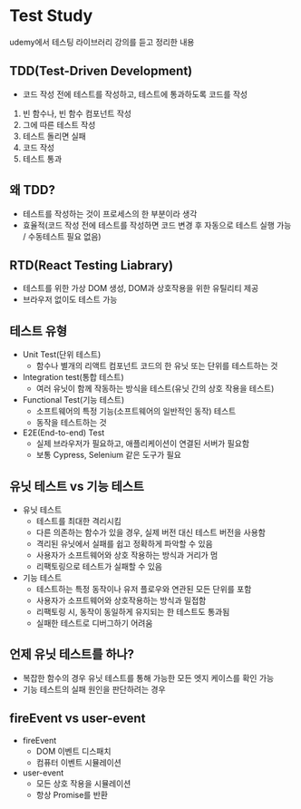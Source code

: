 # Test Study

udemy에서 테스팅 라이브러리 강의를 듣고 정리한 내용

## TDD(Test-Driven Development)

- 코드 작성 전에 테스트를 작성하고, 테스트에 통과하도록 코드를 작성

1. 빈 함수나, 빈 함수 컴포넌트 작성
2. 그에 따른 테스트 작성
3. 테스트 돌리면 실패
4. 코드 작성
5. 테스트 통과

## 왜 TDD?

- 테스트를 작성하는 것이 프로세스의 한 부분이라 생각
- 효율적(코드 작성 전에 테스트를 작성하면 코드 변경 후 자동으로 테스트 실행 가능 / 수동테스트 필요 없음)

## RTD(React Testing Liabrary)

- 테스트를 위한 가상 DOM 생성, DOM과 상호작용을 위한 유틸리티 제공
- 브라우저 없이도 테스트 가능

## 테스트 유형

- Unit Test(단위 테스트)
  - 함수나 별개의 리액트 컴포넌트 코드의 한 유닛 또는 단위를 테스트하는 것
- Integration test(통합 테스트)
  - 여러 유닛이 함께 작동하는 방식을 테스트(유닛 간의 상호 작용을 테스트)
- Functional Test(기능 테스트)
  - 소프트웨어의 특정 기능(소프트웨어의 일반적인 동작) 테스트
  - 동작을 테스트하는 것
- E2E(End-to-end) Test
  - 실제 브라우저가 필요하고, 애플리케이션이 연결된 서버가 필요함
  - 보통 Cypress, Selenium 같은 도구가 필요

## 유닛 테스트 vs 기능 테스트

- 유닛 테스트
  - 테스트를 최대한 격리시킴
  - 다른 의존하는 함수가 있을 경우, 실제 버전 대신 테스트 버전을 사용함
  - 격리된 유닛에서 실패를 쉽고 정확하게 파악할 수 있음
  - 사용자가 소프트웨어와 상호 작용하는 방식과 거리가 멈
  - 리팩토링으로 테스트가 실패할 수 있음
- 기능 테스트
  - 테스트하는 특정 동작이나 유저 플로우와 연관된 모든 단위를 포함
  - 사용자가 소프트웨어와 상호작용하는 방식과 밀접함
  - 리팩토링 시, 동작이 동일하게 유지되는 한 테스트도 통과됨
  - 실패한 테스트로 디버그하기 어려움

## 언제 유닛 테스트를 하나?

- 복잡한 함수의 경우 유닛 테스트를 통해 가능한 모든 엣지 케이스를 확인 가능
- 기능 테스트의 실패 원인을 판단하려는 경우

## fireEvent vs user-event

- fireEvent
  - DOM 이벤트 디스패치
  - 컴퓨터 이벤트 시뮬레이션
- user-event
  - 모든 상호 작용을 시뮬레이션
  - 항상 Promise를 반환
